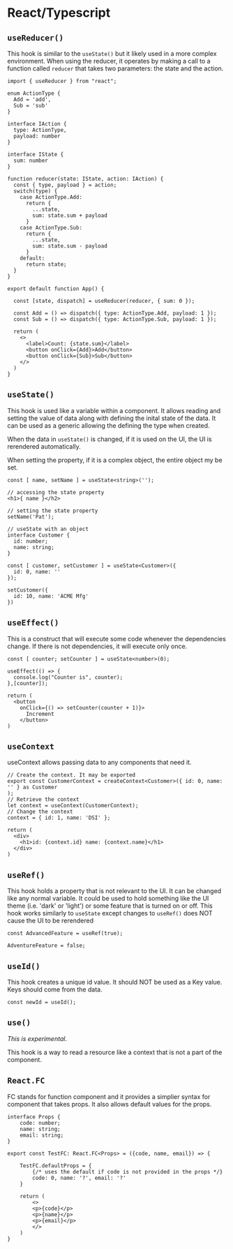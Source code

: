 # React/Typescript

## `useReducer()`

This hook is similar to the `useState()` but it likely used in a more complex environment. When using the reducer, it operates by making a call to a function called `reducer` that takes two parameters: the state and the action.

```tsx
import { useReducer } from "react";

enum ActionType { 
  Add = 'add', 
  Sub = 'sub' 
}

interface IAction {
  type: ActionType,
  payload: number
}

interface IState {
  sum: number
}

function reducer(state: IState, action: IAction) {
  const { type, payload } = action;
  switch(type) {
    case ActionType.Add:
      return {
        ...state, 
        sum: state.sum + payload
      }
    case ActionType.Sub:
      return {
        ...state, 
        sum: state.sum - payload
      }
    default: 
      return state;
  }
}

export default function App() {

  const [state, dispatch] = useReducer(reducer, { sum: 0 });

  const Add = () => dispatch({ type: ActionType.Add, payload: 1 });
  const Sub = () => dispatch({ type: ActionType.Sub, payload: 1 });
  
  return (
    <>
      <label>Count: {state.sum}</label>
      <button onClick={Add}>Add</button>
      <button onClick={Sub}>Sub</button>
    </>
  )
}
```

## `useState()`

This hook is used like a variable within a component. It allows reading and setting the value of data along with defining the inital state of the data. It can be used as a generic allowing the defining the type when created.

When the data in `useState()` is changed, if it is used on the UI, the UI is rerendered automatically.

When setting the property, if it is a complex object, the entire object my be set.

```tsx
const [ name, setName ] = useState<string>('');

// accessing the state property
<h1>{ name }</h2>

// setting the state property
setName('Pat');

// useState with an object
interface Customer {
  id: number;
  name: string;
}

const [ customer, setCustomer ] = useState<Customer>({
  id: 0, name: ''
});

setCustomer({
  id: 10, name: 'ACME Mfg'
})
```

## `useEffect()`

This is a construct that will execute some code whenever the dependencies change. If there is not dependencies, it will execute only once.

```tsx
const [ counter; setCounter ] = useState<number>(0);

useEffect(() => {
  console.log("Counter is", counter);
},[counter]);

return (
  <button 
    onClick={() => setCounter(counter + 1)}>
      Increment
    </button>
)
```

## `useContext`

useContext allows passing data to any components that need it.

```tsx
// Create the context. It may be exported
export const CustomerContext = createContext<Customer>({ id: 0, name: '' } as Customer
);
// Retrieve the context
let context = useContext(CustomerContext);
// Change the context
context = { id: 1, name: 'DSI' };

return (
  <div>
    <h1>id: {context.id} name: {context.name}</h1>
  </div>
)
```

## `useRef()`

This hook holds a property that is not relevant to the UI. It can be changed like any normal variable. It could be used to hold something like the UI theme (i.e. 'dark' or 'light') or some feature that is turned on or off. This hook works similarly to `useState` except changes to `useRef()` does NOT cause the UI to be rerendered

```tsx
const AdvancedFeature = useRef(true);

AdventureFeature = false;
```

## `useId()`

This hook creates a unique id value. It should NOT be used as a Key value. Keys should come from the data.

```tsx
const newId = useId();
```

## `use()`

_This is experimental_.

This hook is a way to read a resource like a context that is not a part of the component.

## `React.FC`

FC stands for function component and it provides a simplier syntax for component that takes props. It also allows default values for the props.

```tsx
interface Props {
    code: number;
    name: string;
    email: string;
}

export const TestFC: React.FC<Props> = ({code, name, email}) => {

    TestFC.defaultProps = {
        {/* uses the default if code is not provided in the props */}
        code: 0, name: '?', email: '?'
    }

    return (
        <>
        <p>{code}</p> 
        <p>{name}</p>
        <p>{email}</p>
        </>
    )
}
```